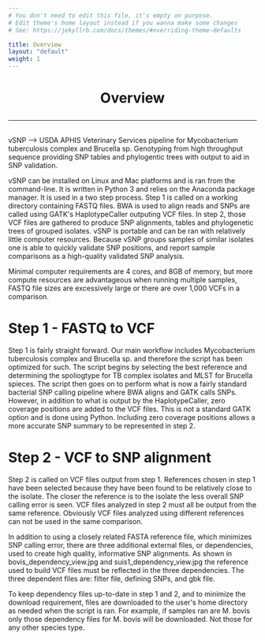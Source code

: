 ```yaml
---
# You don't need to edit this file, it's empty on purpose.
# Edit theme's home layout instead if you wanna make some changes
# See: https://jekyllrb.com/docs/themes/#overriding-theme-defaults

title: Overview
layout: "default"
weight: 1
---
```


<h1><p style="text-align: center">Overview</p></h1>

-----
<br>
vSNP --> USDA APHIS Veterinary Services pipeline for Mycobacterium tuberculosis complex and Brucella sp.  Genotyping from high throughput sequence providing SNP tables and phylogentic trees with output to aid in SNP validation. 

vSNP can be installed on Linux and Mac platforms and is ran from the command-line.  It is written in Python 3 and relies on the Anaconda package manager.  It is used in a two step process.  Step 1 is called on a working directory containing FASTQ files.  BWA is used to align reads and SNPs are called using GATK's HaplotypeCaller outputing VCF files.  In step 2, those VCF files are gathered to produce SNP alignments, tables and phylogenetic trees of grouped isolates.  vSNP is portable and can be ran with relatively little computer resources.  Because vSNP groups samples of similar isolates one is able to quickly validate SNP positions, and report sample comparisons as a high-quality validated SNP analysis.

Minimal computer requirements are 4 cores, and 8GB of memory, but more compute resources are advantageous when running multiple samples, FASTQ file sizes are excessively large or there are over 1,000 VCFs in a comparison.

# Step 1 - FASTQ to VCF
Step 1 is fairly straight forward.  Our main workflow includes Mycobacterium tuberculosis complex and Brucella sp. and therefore the script has been optimized for such.  The script begins by selecting the best reference and determining the spoliogtype for TB complex isolates and MLST for Brucella spieces.  The script then goes on to perform what is now a fairly standard bacterial SNP calling pipeline where BWA aligns and GATK calls SNPs.  However, in addition to what is output by the HaplotypeCaller, zero coverage positions are added to the VCF files.  This is not a standard GATK option and is done using Python.  Including zero coverage positions allows a more accurate SNP summary to be represented in step 2.

# Step 2 - VCF to SNP alignment
Step 2 is called on VCF files output from step 1.  References chosen in step 1 have been selected because they have been found to be relatively close to the isolate.  The closer the reference is to the isolate the less overall SNP calling error is seen.  VCF files analyzed in step 2 must all be output from the same reference.  Obviously VCF files analyzed using different references can not be used in the same comparison.

In addition to using a closely related FASTA reference file, which minimizes SNP calling error, there are three additional external files, or dependencies, used to create high quality, informative SNP alignments.  As shown in bovis_dependency_view.jpg and suis1_dependency_view.jpg the reference used to build VCF files must be reflected in the three dependencies.  The three dependent files are: filter file, defining SNPs, and gbk file.  

To keep dependency files up-to-date in step 1 and 2, and to minimize the download requirement, files are downloaded to the user's home directory as needed when the script is ran.  For example, if samples ran are M. bovis only those dependency files for M. bovis will be downloaded.  Not those for any other species type.